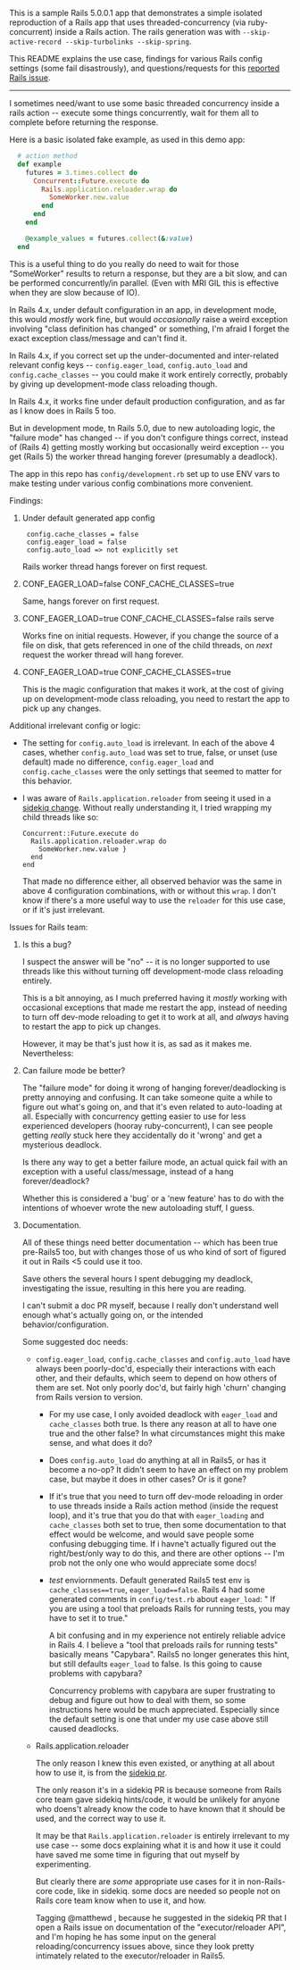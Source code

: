 This is a sample Rails 5.0.0.1 app that demonstrates a simple isolated reproduction of
a Rails app that uses threaded-concurrency (via ruby-concurrent) inside
a Rails action. The rails generation was with
`--skip-active-record --skip-turbolinks --skip-spring`.

This README explains the use case, findings for various Rails config
settings (some fail disastrously), and questions/requests for this [reported Rails issue](https://github.com/rails/rails/issues/26847).

--------------

I sometimes need/want to use some basic threaded concurrency inside a rails action --
execute some things concurrently, wait for them all to complete before returning
the response.

Here is a basic isolated fake example, as used in this demo app:

~~~ruby
  # action method
  def example
    futures = 3.times.collect do
      Concurrent::Future.execute do
        Rails.application.reloader.wrap do
          SomeWorker.new.value
        end
      end
    end

    @example_values = futures.collect(&:value)
  end
~~~

This is a useful thing to do you really do need to wait for those "SomeWorker"
results to return a response, but they are a bit slow, and can be performed
concurrently/in parallel. (Even with MRI GIL this is effective when they are
slow because of IO).

In Rails 4.x, under default configuration in an app, in development mode,
this would _mostly_ work fine, but would _occasionally_ raise a weird
exception involving "class definition has changed" or something, I'm afraid I
forget the exact exception class/message and can't find it.

In Rails 4.x, if you correct set up the under-documented and inter-related
relevant config keys --  `config.eager_load`, `config.auto_load` and
`config.cache_classes` -- you could make it work entirely correctly, probably
by giving up development-mode class reloading though.

In Rails 4.x, it works fine under default production configuration, and as
far as I know does in Rails 5 too.

But in development mode, tn Rails 5.0, due to new autoloading logic, the "failure mode" has changed --
if you don't configure things correct, instead of (Rails 4) getting mostly working
but occasionally weird exception -- you get (Rails 5) the worker thread hanging
forever (presumably a deadlock).

The app in this repo has `config/development.rb` set up to use ENV vars
to make testing under various config combinations more convenient.

Findings:

1. Under default generated app config

        config.cache_classes = false
        config.eager_load = false
        config.auto_load => not explicitly set

   Rails worker thread hangs forever on first request.


2. CONF_EAGER_LOAD=false CONF_CACHE_CLASSES=true

    Same, hangs forever on first request.

3. CONF_EAGER_LOAD=true CONF_CACHE_CLASSES=false rails serve

    Works fine on initial requests. However, if you change
    the source of a file on disk, that gets referenced in
    one of the child threads, on _next_ request the worker
    thread will hang forever.

4. CONF_EAGER_LOAD=true CONF_CACHE_CLASSES=true

    This is the magic configuration that makes it work, at the cost of
    giving up on development-mode class reloading, you need to restart
    the app to pick up any changes.

Additional irrelevant config or logic:

* The setting for `config.auto_load` is irrelevant. In each of the above 4 cases,
whether `config.auto_load` was set to true, false, or unset (use default) made
no difference, `config.eager_load` and `config.cache_classes` were the only
settings that seemed to matter for this behavior.

* I was aware of `Rails.application.reloader` from seeing it used in a
  [sidekiq change](https://github.com/mperham/sidekiq/pull/2457). Without really
  understanding it, I tried wrapping my child threads like so:

      Concurrent::Future.execute do
        Rails.application.reloader.wrap do
          SomeWorker.new.value }
        end
      end

  That made no difference either, all observed behavior was the same in
  above 4 configuration combinations, with or without this `wrap`. I don't
  know if there's a more useful way to use the `reloader` for this use case,
  or if it's just irrelevant.

Issues for Rails team:

1. Is this a bug?

   I suspect the answer will be "no" -- it is no longer supported to use
   threads like this without turning off development-mode class reloading
   entirely.

   This is a bit annoying, as I much preferred having it _mostly_ working
   with occasional exceptions that made me restart the app, instead of
   needing to turn off dev-mode reloading to get it to work at all, and
   _always_ having to restart the app to pick up changes.

   However, it may be that's just how it is, as sad as it makes me. Nevertheless:

2. Can failure mode be better?

    The "failure mode" for doing it wrong of hanging forever/deadlocking
    is pretty annoying and confusing. It can take someone quite a while
    to figure out what's going on, and that it's even related to auto-loading
    at all.  Especially with concurrency getting easier to use for less
    experienced developers (hooray ruby-concurrent), I can see people
    getting _really_ stuck here they accidentally do it 'wrong' and get a
    mysterious deadlock.

    Is there any way to get a better failure mode, an actual quick fail with
    an exception with a useful class/message, instead of a hang forever/deadlock?

    Whether this is considered a 'bug' or a 'new feature' has to do with the
    intentions of whoever wrote the new autoloading stuff, I guess.

3. Documentation.

    All of these things need better documentation -- which has been
    true pre-Rails5 too, but with changes those of us who kind of
    sort of figured it out in Rails <5 could use it too.

    Save others the several hours I spent debugging my deadlock, investigating
    the issue, resulting in this here you are reading.

    I can't submit a doc PR myself, because I really don't understand
    well enough what's actually going on, or the intended behavior/configuration.

    Some suggested doc needs:

    * `config.eager_load`, `config.cache_classes` and `config.auto_load` have
       always been poorly-doc'd, especially their interactions with each other,
       and their defaults, which seem to depend on how others of them are set.
       Not only poorly doc'd, but fairly high 'churn' changing from Rails version
       to version.
        * For my use case, I only avoided deadlock with `eager_load` and
          `cache_classes` both true. Is there any reason at all to have
          one true and the other false? In what circumstances might
          this make sense, and what does it do?

        * Does `config.auto_load` do anything at all in Rails5, or has it
          become a no-op?  It didn't seem to have an effect on my problem
          case, but maybe it does in other cases? Or is it gone?

        * If it's true that you need to turn off dev-mode reloading in
          order to use threads inside a Rails action method (inside the request loop),
          and it's true that you do that with `eager_loading` and `cache_classes`
          both set to true, then some documentation to that effect would be
          welcome, and would save people some confusing debugging time.
          If i havne't actually figured out the right/best/only way to do this,
          and there are other options -- I'm prob not the only one who would
          appreciate some docs!

        * _test_ enviornments. Default generated Rails5 test env
          is `cache_classes==true`, `eager_load==false`. Rails 4
          had some generated comments in `config/test.rb`
          about `eager_load`: " If you are using a tool that
          preloads Rails for running tests, you may have to set it to true."

          A bit confusing and in my experience not entirely reliable advice in Rails 4.
          I believe a "tool that preloads rails for running tests" basically
          means "Capybara".  Rails5 no longer generates this hint, but still defaults
          `eager_load` to false. Is this going to cause problems with capybara?

          Concurrency problems with capybara are super frustrating to debug
          and figure out how to deal with them, so some instructions
          here would be much appreciated. Especially since the default setting
          is one that under my use case above still caused deadlocks.

    * Rails.application.reloader

      The only reason I knew this even existed, or anything at all about how to use
      it, is from the [sidekiq pr](https://github.com/mperham/sidekiq/pull/2457).

      The only reason it's in a sidekiq PR is because someone from Rails core
      team gave sidekiq hints/code, it would be unlikely for anyone who doens't
      already know the code to have known that it should be used, and the correct
      way to use it.

      It may be that `Rails.application.reloader` is entirely irrelevant to
      my use case -- some docs explaining what it is and how it use it could
      have saved me some time in figuring that out myself by experimenting.

      But clearly there are _some_ appropriate use cases for it in non-Rails-core code,
      like in sidekiq. some docs are needed so people not on Rails core team know when to use it,
      and how.

      Tagging @matthewd , because he suggested in the sidekiq PR that I open
      a Rails issue on documentation of the "executor/reloader API", and I'm
      hoping he has some input on the general reloading/concurrency issues
      above, since they look pretty intimately related to the executor/reloader
      in Rails5.


